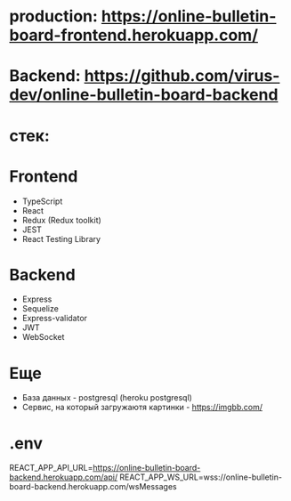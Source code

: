 # production: https://online-bulletin-board-frontend.herokuapp.com/

# Backend: https://github.com/virus-dev/online-bulletin-board-backend

# стек:

# Frontend
- TypeScript
- React
- Redux (Redux toolkit)
- JEST
- React Testing Library 

# Backend
- Express
- Sequelize
- Express-validator
- JWT
- WebSocket

# Еще
- База данных - postgresql (heroku postgresql)
- Сервис, на который загружаютя картинки - https://imgbb.com/

# .env
REACT_APP_API_URL=https://online-bulletin-board-backend.herokuapp.com/api/
REACT_APP_WS_URL=wss://online-bulletin-board-backend.herokuapp.com/wsMessages
